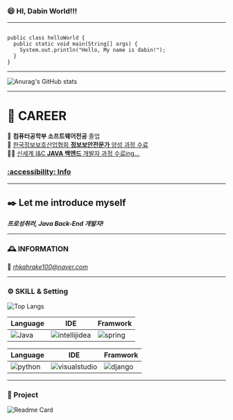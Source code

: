 ### 😄 HI, Dabin World!!!  

***

<pre><code>
public class helloWorld {
  public static void main(String[] args) {
    System.out.println("Hello, My name is dabin!");
  }
}
</code></pre>

***
![Anurag's GitHub stats](https://github-readme-stats.vercel.app/api?username=dabbbin&show_icons=true&theme=transparent&count_private=true)
***  

# 👊 CAREER 

🏫 __컴퓨터공학부 소프트웨어전공__  졸업  
🔐 [한국정보보호산업협회 **정보보안전문가** 양성 과정 수료](https://therapeutic-watcher-a7e.notion.site/1644ca7f18d348b3adce4ae89b66835f?pvs=4)  
🚴‍♀️ [신세계 I&C **JAVA 백엔드** 개발자 과정 수료ing...](https://www.notion.so/coffit23/2ef0f47261004d6a8e812e1322d70677?v=26407591368e4980a302ed8756004010)  

### [:accessibility: Info](https://therapeutic-watcher-a7e.notion.site/KIM-DA-BIN-57ffd32e224543e99d2848d536b7d23e?pvs=4)
--- 
## ✒️ Let me introduce myself

***프로성취러, Java Back-End 개발자!***





--- 
### 🕰️ INFORMATION 

📧 *rhkahrake100@naver.com*

--- 
### ⚙️ SKILL & Setting 

![Top Langs](https://github-readme-stats.vercel.app/api/top-langs/?username=dabbbin&hide=html,php&&layout=compact)

| Language | IDE | Framwork | 
|-----|-----|-----|
|<img alt="Java" src ="https://img.shields.io/badge/Java-007396.svg?&style=for-the-badge&logo=Java&logoColor=white"/> | <img alt="intellijidea" src ="https://img.shields.io/badge/intellij-007396.svg?&style=for-the-badge&logo=intellijidea&logoColor=#000000"/> | <img alt="spring" src ="https://img.shields.io/badge/spring-007396.svg?&style=for-the-badge&logo=spring&logoColor=white"/> | 


| Language | IDE | Framwork | 
|-----|-----|-----|
|<img alt="python" src ="https://img.shields.io/badge/python-007396.svg?&style=for-the-badge&logo=python&logoColor=white"/> | <img alt="visualstudio" src ="https://img.shields.io/badge/visualstudio-007396.svg?&style=for-the-badge&logo=visualstudio&logoColor=#5C2D91"/>  | <img alt="django" src ="https://img.shields.io/badge/django-007396.svg?&style=for-the-badge&logo=django&logoColor=#092E20"/> 


--- 
### 🤯 Project 

![Readme Card](https://github-readme-stats.vercel.app/api/pin/?username=dabbbin&repo=OOP-BBIC)

